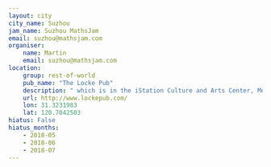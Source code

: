 ```yaml
---
layout: city                                           
city_name: Suzhou                                                               
jam_name: Suzhou MathsJam
email: suzhou@mathsjam.com
organiser:
    name: Martin
    email: suzhou@mathsjam.com
location:
    group: rest-of-world
    pub_name: "The Locke Pub"
    description: " which is in the iStation Culture and Arts Center, Metro exit 2"
    url: http://www.lockepub.com/
    lon: 31.3231983
    lat: 120.7042503
hiatus: False
hiatus_months:
    - 2018-05
    - 2018-06
    - 2018-07
---
```

